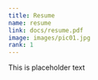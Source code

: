 ```yaml
---
title: Resume
name: resume
link: docs/resume.pdf
image: images/pic01.jpg
rank: 1
---
```

This is placeholder text
